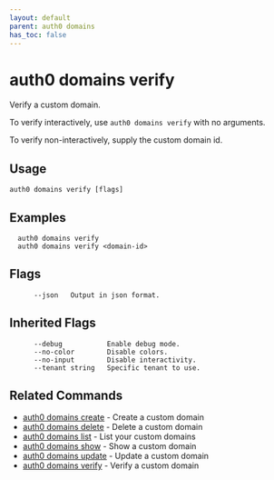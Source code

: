 ```yaml
---
layout: default
parent: auth0 domains
has_toc: false
---
```

# auth0 domains verify

Verify a custom domain.

To verify interactively, use `auth0 domains verify` with no arguments.

To verify non-interactively, supply the custom domain id.

## Usage
```
auth0 domains verify [flags]
```

## Examples

```
  auth0 domains verify 
  auth0 domains verify <domain-id>
```


## Flags

```
      --json   Output in json format.
```


## Inherited Flags

```
      --debug           Enable debug mode.
      --no-color        Disable colors.
      --no-input        Disable interactivity.
      --tenant string   Specific tenant to use.
```


## Related Commands

- [auth0 domains create](auth0_domains_create.md) - Create a custom domain
- [auth0 domains delete](auth0_domains_delete.md) - Delete a custom domain
- [auth0 domains list](auth0_domains_list.md) - List your custom domains
- [auth0 domains show](auth0_domains_show.md) - Show a custom domain
- [auth0 domains update](auth0_domains_update.md) - Update a custom domain
- [auth0 domains verify](auth0_domains_verify.md) - Verify a custom domain


